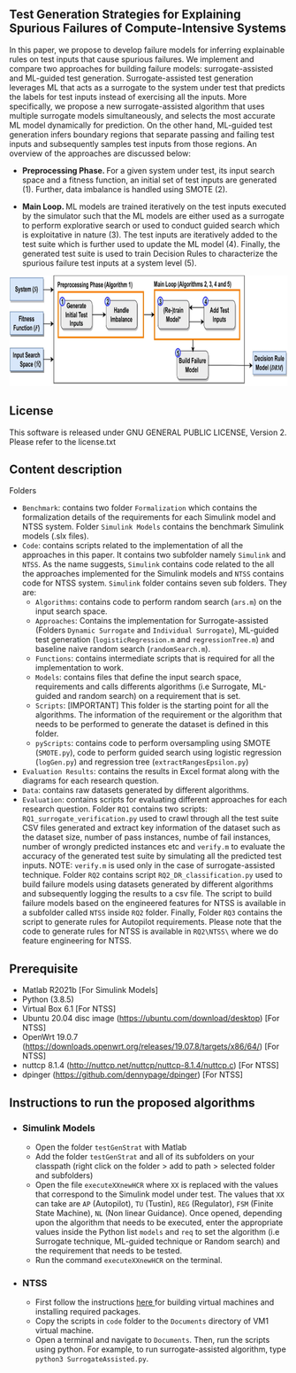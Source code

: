 Test Generation Strategies for Explaining Spurious Failures of Compute-Intensive Systems
------------------------------------------------------------

In this paper, we propose to develop failure models for inferring explainable rules on test inputs that cause spurious failures. We implement and compare two approaches for building failure models: surrogate-assisted and ML-guided test generation. Surrogate-assisted test generation leverages ML that acts as a surrogate to the system under test that predicts the labels for test inputs instead of exercising all the inputs. More specifically, we propose a new surrogate-assisted algorithm that uses multiple surrogate models simultaneously, and selects the most accurate ML model dynamically for prediction. On the other hand, ML-guided test generation infers boundary regions that separate passing and failing test inputs and subsequently samples test inputs from those regions. An overview of the approaches are discussed below:

* <p> <b> Preprocessing Phase. </b> For a given system under test, its input search space and a fitness function, an initial set of test inputs are generated (1). Further, data imbalance is handled using SMOTE (2).  </p>
* <p> <b> Main Loop. </b> ML models are trained iteratively on the test inputs executed by the simulator such that the ML models are either used as a surrogate to perform explorative search or used to conduct guided search which is exploitative in nature (3). The test inputs are iteratively added to the test suite which is further used to update the ML model (4). Finally, the generated test suite is used to train Decision Rules to characterize the spurious failure test inputs at a system level (5).</p>

<p align="center">
  <img src="https://github.com/anonpaper23/testGenStrat/blob/main/overview.jpg" width="650" height="200" class="centerImage" />
</p>

License 
--------------------------------------------
This software is released under GNU GENERAL PUBLIC LICENSE, Version 2. Please refer to the license.txt

Content description
--------------------------------------------
Folders
- ``Benchmark``: contains two folder ``Formalization`` which contains the formalization details of the requirements for each Simulink model and NTSS system. Folder ``Simulink Models`` contains the benchmark Simulink models (.slx files).
- ``Code``: contains scripts related to the implementation of all the approaches in this paper. It contains two subfolder namely ``Simulink`` and ``NTSS``. As the name suggests, ``Simulink`` contains code related to the all the approaches implemented for the Simulink models and ``NTSS`` contains code for NTSS system. ``Simulink`` folder contains seven sub folders. They are:
  - ``Algorithms``: contains code to perform random search (``ars.m``) on the input search space. 
  - ``Approaches``: Contains the implementation for Surrogate-assisted (Folders ``Dynamic Surrogate`` and ``Individual Surrogate``), ML-guided test generation (``logisticRegression.m`` and ``regressionTree.m``) and baseline naive random search (``randomSearch.m``). 
  - ``Functions``: contains intermediate scripts that is required for all the implementation to work.
  - ``Models``: contains files that define the input search space, requirements and calls differents algorithms (i.e Surrogate, ML-guided and random search) on a requirement that is set.
  - ``Scripts``: [IMPORTANT] This folder is the starting point for all the algorithms. The information of the requirement or the algorithm that needs to be performed to generate the dataset is defined in this folder.
  - ``pyScripts``: contains code to perform oversampling using SMOTE (``SMOTE.py``), code to perform guided search using logistic regression (``logGen.py``) and regression tree (``extractRangesEpsilon.py``) 
- ``Evaluation Results``: contains the results in Excel format along with the diagrams for each research question.
- ``Data``: contains raw datasets generated by different algorithms.
- ``Evaluation``: contains scripts for evaluating different approaches for each research question. Folder ``RQ1`` contains two scripts: ``RQ1_surrogate_verification.py`` used to crawl through all the test suite CSV files generated and extract key information of the dataset such as the dataset size, number of pass instances, numbe of fail instances, number of wrongly predicted instances etc and ``verify.m`` to evaluate the accuracy of the generated test suite by simulating all the predicted test inputs. NOTE: ``verify.m`` is used only in the case of surrogate-assisted technique. Folder ``RQ2`` contains script ``RQ2_DR_classification.py`` used to build failure models using datasets generated by different algorithms and subsequently logging the results to a csv file. The script to build failure models based on the engineered features for NTSS is available in a subfolder called ``NTSS`` inside ``RQ2`` folder.
Finally, Folder ``RQ3`` contains the script to generate rules for Autopilot requirements. Please note that the code to generate rules for NTSS is available in ```RQ2\NTSS\``` where we do feature engineering for NTSS.  

Prerequisite
--------------------------------------------
- Matlab R2021b [For Simulink Models]
- Python (3.8.5)
- Virtual Box 6.1 [For NTSS]
- Ubuntu 20.04 disc image (https://ubuntu.com/download/desktop) [For NTSS]
- OpenWrt 19.0.7 (https://downloads.openwrt.org/releases/19.07.8/targets/x86/64/) [For NTSS]
- nuttcp 8.1.4 (http://nuttcp.net/nuttcp/nuttcp-8.1.4/nuttcp.c) [For NTSS]
- dpinger (https://github.com/dennypage/dpinger) [For NTSS]

## Instructions to run the proposed algorithms

<ul>
  <li> <h3> Simulink Models </h3> </li>
  
- Open the folder ``testGenStrat`` with Matlab
- Add the folder ``testGenStrat`` and all of its subfolders on your classpath (right click on the folder > add to path > selected folder and subfolders) 
- Open the file ``executeXXnewHCR`` where ``XX`` is replaced with the values that correspond to the Simulink model under test. The values that ``XX`` can take are ``AP`` (Autopilot), ``TU`` (Tustin), ``REG`` (Regulator), ``FSM`` (Finite State Machine), ``NL`` (Non linear Guidance). Once opened, depending upon the algorithm that needs to be executed, enter the appropriate values inside the Python list ``models`` and ``req`` to set the algorithm (i.e Surrogate technique, ML-guided technique or Random search) and the requirement that needs to be tested.  
- Run the command ``executeXXnewHCR`` on the terminal.

<li> <h3> NTSS </h3> </li>
  
- First follow the instructions <a href = "https://github.com/baharin/ENRICH" > here </a> for building virtual machines and installing required packages. 
- Copy the scripts in ``code`` folder to the ``Documents`` directory of VM1 virtual machine.
- Open a terminal and navigate to ``Documents``. Then, run the scripts using python. For example, to run surrogate-assisted algorithm, type ``python3 SurrogateAssisted.py``.
